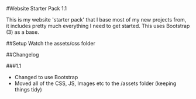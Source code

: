 #Website Starter Pack 1.1

This is my website 'starter pack' that I base most of my new projects from, it includes pretty much everything I need to get started. This uses Bootstrap (3) as a base.

##Setup
Watch the assets/css folder

##Changelog

###1.1
-   Changed to use Bootstrap
-   Moved all of the CSS, JS, Images etc to the /assets folder (keeping things tidy)
